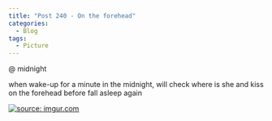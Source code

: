 ```yaml
---
title: "Post 240 - On the forehead"
categories:
  - Blog
tags:
  - Picture
---
```


@ midnight

when wake-up for a minute in the midnight, will check where is she and kiss on the forehead before fall asleep again

<a href="https://imgur.com/ayLwMWk"><img src="https://i.imgur.com/ayLwMWk.jpg" title="source: imgur.com" /></a>



<script src="https://utteranc.es/client.js"
        repo="serendipityinlife/serendipityinlife.github.io"
        issue-term="pathname"
        theme="github-light"
        crossorigin="anonymous"
        async>
</script>
